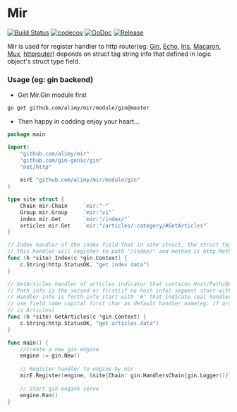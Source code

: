 # Mir
[![Build Status](https://api.travis-ci.com/alimy/mir.svg?branch=master)](https://travis-ci.com/alimy/mir)
[![codecov](https://codecov.io/gh/alimy/mir/branch/master/graph/badge.svg)](https://codecov.io/gh/alimy/mir)
[![GoDoc](https://godoc.org/github.com/alimy/mir?status.svg)](https://godoc.org/github.com/alimy/mir)
[![Release](https://img.shields.io/github/release/alimy/mir.svg?style=flat-square)](https://github.com/alimy/mir/releases)

Mir is used for register handler to http router(eg: [Gin](https://github.com/gin-gonic/gin), [Echo](https://github.com/labstack/echo), [Iris](https://github.com/kataras/iris), [Macaron](https://github.com/go-macaron/macaron), [Mux](https://github.com/gorilla/mux), [httprouter](https://github.com/julienschmidt/httprouter))
 depends on struct tag string info that defined in logic object's struct type field.

### Usage (eg: gin backend)
* Get Mir.Gin module first

```bash
go get github.com/alimy/mir/module/gin@master
```

* Then happy in codding enjoy your heart...

```go
package main

import(
	"github.com/alimy/mir"
	"github.com/gin-gonic/gin"
	"net/http"
	
	mirE "github.com/alimy/mir/module/gin"
)

type site struct {
	Chain mir.Chain     `mir:"-"`
	Group mir.Group     `mir:"v1"`
	index mir.Get       `mir:"/index/"`
	articles mir.Get    `mir:"/articles/:category/#GetArticles"`
}

// Index handler of the index field that in site struct, the struct tag indicate
// this handler will register to path "/index/" and method is http.MethodGet.
func (h *site) Index(c *gin.Context) {
	c.String(http.StatusOK, "get index data")
}

// GetArticles handler of articles indicator that contains Host/Path/Queries/Handler info.
// Path info is the second or first(if no host info) segment start with '/'(eg: /articles/:category/#GetArticles)
// Handler info is forth info start with '#' that indicate real handler method name(eg: GetArticles).if no handler info will
// use field name capital first char as default handler name(eg: if articles had no #GetArticles then the handler name will
// is Articles) 
func (h *site) GetArticles(c *gin.Context) {
	c.String(http.StatusOK, "get articles data")
}

func main() {
	//Create a new gin engine
	engine := gin.New()
	
	// Register handler to engine by mir
	mirE.Register(engine, &site{Chain: gin.HandlersChain{gin.Logger()}})
	
	// Start gin engine serve
	engine.Run()
}

```